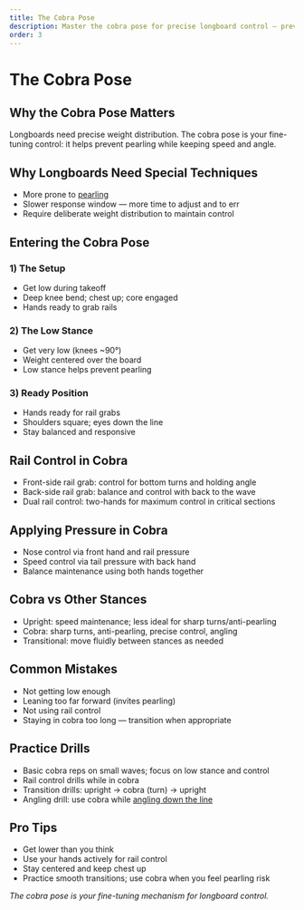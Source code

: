 ```yaml
---
title: The Cobra Pose
description: Master the cobra pose for precise longboard control — prevent pearling while maintaining speed and angle.
order: 3
---
```


# The Cobra Pose

## Why the Cobra Pose Matters
Longboards need precise weight distribution. The cobra pose is your fine-tuning control: it helps prevent pearling while keeping speed and angle.

## Why Longboards Need Special Techniques
- More prone to [pearling](/guides/avoid-pearling)
- Slower response window — more time to adjust and to err
- Require deliberate weight distribution to maintain control

## Entering the Cobra Pose
### 1) The Setup
- Get low during takeoff
- Deep knee bend; chest up; core engaged
- Hands ready to grab rails

### 2) The Low Stance
- Get very low (knees ~90°)
- Weight centered over the board
- Low stance helps prevent pearling

### 3) Ready Position
- Hands ready for rail grabs
- Shoulders square; eyes down the line
- Stay balanced and responsive

## Rail Control in Cobra
- Front-side rail grab: control for bottom turns and holding angle
- Back-side rail grab: balance and control with back to the wave
- Dual rail control: two-hands for maximum control in critical sections

## Applying Pressure in Cobra
- Nose control via front hand and rail pressure
- Speed control via tail pressure with back hand
- Balance maintenance using both hands together

## Cobra vs Other Stances
- Upright: speed maintenance; less ideal for sharp turns/anti-pearling
- Cobra: sharp turns, anti-pearling, precise control, angling
- Transitional: move fluidly between stances as needed

## Common Mistakes
- Not getting low enough
- Leaning too far forward (invites pearling)
- Not using rail control
- Staying in cobra too long — transition when appropriate

## Practice Drills
- Basic cobra reps on small waves; focus on low stance and control
- Rail control drills while in cobra
- Transition drills: upright → cobra (turn) → upright
- Angling drill: use cobra while [angling down the line](/guides/angling-down-the-line)

## Pro Tips
- Get lower than you think
- Use your hands actively for rail control
- Stay centered and keep chest up
- Practice smooth transitions; use cobra when you feel pearling risk

_The cobra pose is your fine-tuning mechanism for longboard control._


